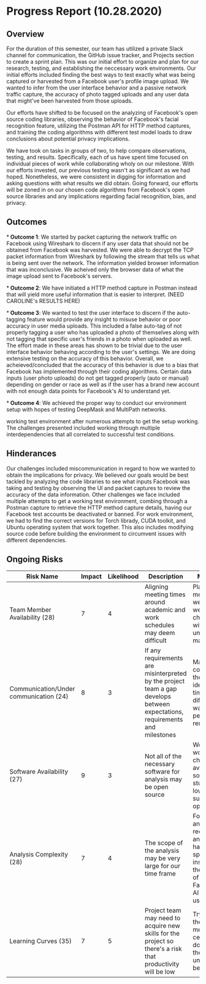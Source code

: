 # Progress Report (10.28.2020)
## Overview
For the duration of this semester, our team has utilized a private Slack channel for communication, the GitHub issue tracker, and Projects section to create a sprint plan. This was our initial effort to organize and plan for our research, testing, and establishing the neccessary work environments. Our initial efforts included finding the best ways to test exactly what was being captured or harvested from a Facebook user's profile image upload. We wanted to infer from the user interface behavior and a passive network traffic capture, the accuracy of photo tagged uploads and any user data that might've been harvested from those uploads.

Our efforts have shifted to be focused on the analyzing of Facebook's open source coding libraries, observing the behavior of Facebook's facial recognition feature, utilizing the Postman API for HTTP method captures, and training the coding algorithms with different test model loads to draw conclusions about potential privacy implications. 

We have took on tasks in groups of two, to help compare observations, testing, and results. Specifically, each of us have spent time focused on individual pieces of work while collaborating wholy on our milestone. With our efforts invested, our previous testing wasn't as significant as we had hoped. Nonetheless, we were consistent in digging for information and asking questions with what results we did obtain. Going forward, our efforts will be zoned in on our chosen code algorithms from Facebook's open source libraries and any implications regarding facial recognition, bias, and privacy.

## Outcomes
*<b> Outcome 1</b>: We started by packet capturing the network traffic on Facebook using Wireshark to discern if any user data that should not be obtained from Facebook was harvested. We were able to decrypt the TCP packet information from Wireshark by following the stream that tells us what is being sent over the network. The information yielded browser information that was inconclusive. We acheived only the browser data of what the image upload sent to Facebook's servers.

*<b> Outcome 2</b>: We have initiated a HTTP method capture in Postman instead that will yield more useful information that is easier to interpret. (NEED CAROLINE's RESULTS HERE)

*<b> Outcome 3</b>: We wanted to test the user interface to discern if the auto-tagging feature would provide any insight to misuse behavior or poor accuracy in user media uploads. This included a false auto-tag of not properly tagging a user who has uploaded a photo of themselves along with not tagging that specific user's friends in a photo when uploaded as well. The effort made in these areas has shown to be trivial due to the user interface behavior behaving according to the user's settings. We are doing extensive testing on the accuracy of this behavior. Overall, we acheieved/concluded that the accuracy of this behavior is due to a bias that Facebook has implemented through their coding algorithms. Certain data inputs (user photo uploads) do not get tagged properly (auto or manual) depending on gender or race as well as if the user has a brand new account with not enough data points for Facebook's AI to understand yet.

*<b> Outcome 4</b>: We achieved the proper way to conduct our environment setup with hopes of testing DeepMask and MultiPath networks.

working test environment after numerous attempts to get the setup working. The challenges presented included working through multiple interdependencies that all correlated to successful test conditions.

## Hinderances
Our challenges included miscommunication in regard to how we wanted to obtain the implications for privacy. We believed our goals would be best tackled by analyzing the code libraries to see what inputs Facebook was taking and testing by observing the UI and packet captures to review the accuracy of the data information. Other challenges we face included multiple attempts to get a working test environment, combing through a Postman capture to retrieve the HTTP method capture details, having our Facebook test accounts be deactivated or banned. For work environment, we had to find the correct versions for Torch librady, CUDA toolkit, and Ubuntu operating system that work together. This also includes modifying source code before building the environment to circumvent issues with different dependencies.

## Ongoing Risks
|Risk Name  | Impact     | Likelihood | Description | Mitigation | Updates |
|-------------------|------------|------------|-------------|-------------|---------|
|Team Member Availability (28) | 7 | 4 | Aligning meeting times around academic and work schedules may deem difficult | Plan is to meet each week after weekly check-ins with Dr. Hale until an issue may arise | Members have been available weekly to address project needs |
|Communication/Under communication (24) | 8 | 3 | If any requirements are misinterpreted by the project team a gap develops between expectations, requirements and milestones | May need to communicate the same idea many times in different ways before people remember it | Miscommunication has been the biggest downfall for our team, we have not been able to complete our projects goals to our expectations due to this |
|Software Availability (27) | 9 | 3 | Not all of the necessary software for analysis may be open source | Work around would be to check UNO's available software for students or low cost subscription options| Only one of our group members has the PC capabilities to run tests |
|Analysis Complexity (28) | 7 | 4 | The scope of the analysis may be very large for our time frame | Focus on AI and facial recognition and its handling specifically instead of all the research of Facebook's AI and data usage| Testing the algorithms will provide the implications we are searching for |
| Learning Curves (35) | 7 | 5 | Project team may need to acquire new skills for the project so there's a risk that productivity will be low | Try to keep the best member for a certain task doing what they understand best | No changes |
